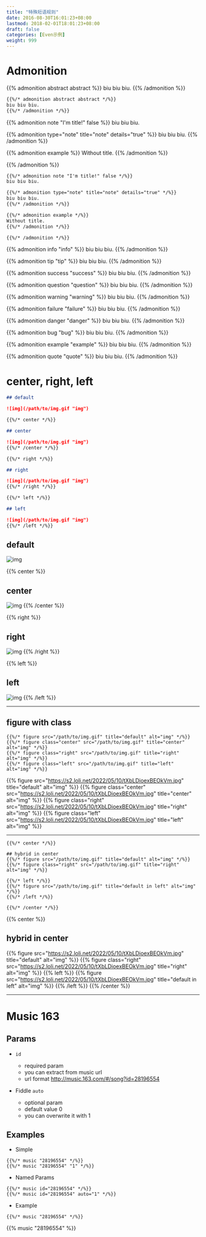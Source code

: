```yaml
---
title: "特殊短语规则"
date: 2016-08-30T16:01:23+08:00
lastmod: 2018-02-01T18:01:23+08:00
draft: false
categories: [Even示例]
weight: 999
---
```


# Admonition

{{% admonition abstract abstract %}}
biu biu biu.
{{% /admonition %}}

```markdown
{{%/* admonition abstract abstract */%}}
biu biu biu.
{{%/* /admonition */%}}
```

<!--more-->

{{% admonition note "I'm title!" false %}}
biu biu biu.

{{% admonition type="note" title="note" details="true" %}}
biu biu biu.
{{% /admonition %}}

{{% admonition example %}}
Without title.
{{% /admonition %}}

{{% /admonition %}}

```markdown
{{%/* admonition note "I'm title!" false */%}}
biu biu biu.

{{%/* admonition type="note" title="note" details="true" */%}}
biu biu biu.
{{%/* /admonition */%}}

{{%/* admonition example */%}}
Without title.
{{%/* /admonition */%}}

{{%/* /admonition */%}}
```

{{% admonition info "info" %}}
biu biu biu.
{{% /admonition %}}

{{% admonition tip "tip" %}}
biu biu biu.
{{% /admonition %}}

{{% admonition success "success" %}}
biu biu biu.
{{% /admonition %}}

{{% admonition question "question" %}}
biu biu biu.
{{% /admonition %}}

{{% admonition warning "warning" %}}
biu biu biu.
{{% /admonition %}}

{{% admonition failure "failure" %}}
biu biu biu.
{{% /admonition %}}

{{% admonition danger "danger" %}}
biu biu biu.
{{% /admonition %}}

{{% admonition bug "bug" %}}
biu biu biu.
{{% /admonition %}}

{{% admonition example "example" %}}
biu biu biu.
{{% /admonition %}}

{{% admonition quote "quote" %}}
biu biu biu.
{{% /admonition %}}

# center, right, left

```markdown
## default

![img](/path/to/img.gif "img")

{{%/* center */%}}

## center

![img](/path/to/img.gif "img")
{{%/* /center */%}}

{{%/* right */%}}

## right

![img](/path/to/img.gif "img")
{{%/* /right */%}}

{{%/* left */%}}

## left

![img](/path/to/img.gif "img")
{{%/* /left */%}}
```

## default

![img](https://s2.loli.net/2022/05/10/tXbLDioexBEOkVm.jpg "img")

{{% center %}}

## center

![img](https://s2.loli.net/2022/05/10/tXbLDioexBEOkVm.jpg "img")
{{% /center %}}

{{% right %}}

## right

![img](https://s2.loli.net/2022/05/10/tXbLDioexBEOkVm.jpg "img")
{{% /right %}}

{{% left %}}

## left

![img](https://s2.loli.net/2022/05/10/tXbLDioexBEOkVm.jpg "img")
{{% /left %}}

---

## figure with class

```
{{%/* figure src="/path/to/img.gif" title="default" alt="img" */%}}
{{%/* figure class="center" src="/path/to/img.gif" title="center" alt="img" */%}}
{{%/* figure class="right" src="/path/to/img.gif" title="right" alt="img" */%}}
{{%/* figure class="left" src="/path/to/img.gif" title="left" alt="img" */%}}
```

{{% figure src="https://s2.loli.net/2022/05/10/tXbLDioexBEOkVm.jpg" title="default" alt="img" %}}
{{% figure class="center" src="https://s2.loli.net/2022/05/10/tXbLDioexBEOkVm.jpg" title="center" alt="img" %}}
{{% figure class="right" src="https://s2.loli.net/2022/05/10/tXbLDioexBEOkVm.jpg" title="right" alt="img" %}}
{{% figure class="left" src="https://s2.loli.net/2022/05/10/tXbLDioexBEOkVm.jpg" title="left" alt="img" %}}

---

```
{{%/* center */%}}

## hybrid in center
{{%/* figure src="/path/to/img.gif" title="default" alt="img" */%}}
{{%/* figure class="right" src="/path/to/img.gif" title="right" alt="img" */%}}

{{%/* left */%}}
{{%/* figure src="/path/to/img.gif" title="default in left" alt="img" */%}}
{{%/* /left */%}}

{{%/* /center */%}}
```

{{% center %}}

## hybrid in center

{{% figure src="https://s2.loli.net/2022/05/10/tXbLDioexBEOkVm.jpg" title="default" alt="img" %}}
{{% figure class="right" src="https://s2.loli.net/2022/05/10/tXbLDioexBEOkVm.jpg" title="right" alt="img" %}}
{{% left %}}
{{% figure src="https://s2.loli.net/2022/05/10/tXbLDioexBEOkVm.jpg" title="default in left" alt="img" %}}
{{% /left %}}
{{% /center %}}

---

# Music 163

## Params

- `id`

  - required param
  - you can extract from music url
  - url format http://music.163.com/#/song?id=28196554

- Fiddle `auto`
  - optional param
  - default value 0
  - you can overwrite it with 1

## Examples

- Simple

```
{{%/* music "28196554" */%}}
{{%/* music "28196554" "1" */%}}
```

- Named Params

```
{{%/* music id="28196554" */%}}
{{%/* music id="28196554" auto="1" */%}}
```

- Example

```
{{%/* music "28196554" */%}}
```

{{% music "28196554" %}}

<style>
.post-content img {
  height: 64px;
}
</style>
